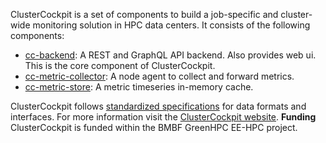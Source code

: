 ClusterCockpit is a set of components to build a job-specific and cluster-wide monitoring solution in HPC data centers. It consists of the following components:
* [cc-backend](https://github.com/ClusterCockpit/cc-backend):  A REST and GraphQL API backend. Also provides web ui. This is the core component of ClusterCockpit.
* [cc-metric-collector](https://github.com/ClusterCockpit/cc-metric-collector): A node agent to collect and forward metrics.
* [cc-metric-store](https://github.com/ClusterCockpit/cc-metric-store): A metric timeseries in-memory cache.

ClusterCockpit follows [standardized specifications](https://github.com/ClusterCockpit/cc-specifications) for data formats and interfaces.
For more information visit the [ClusterCockpit website](https://clustercockpit.org).
**Funding** ClusterCockpit is funded within the BMBF GreenHPC EE-HPC project.
